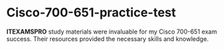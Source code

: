 # Cisco-700-651-practice-test
**ITEXAMSPRO** study materials were invaluable for my Cisco 700-651 exam success. Their resources provided the necessary skills and knowledge.
